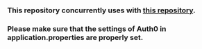 ### This repository concurrently uses with [this repository](https://github.com/thewro11/cs471-JWT/tree/h2-db).
### Please make sure that the settings of Auth0 in application.properties are properly set.
